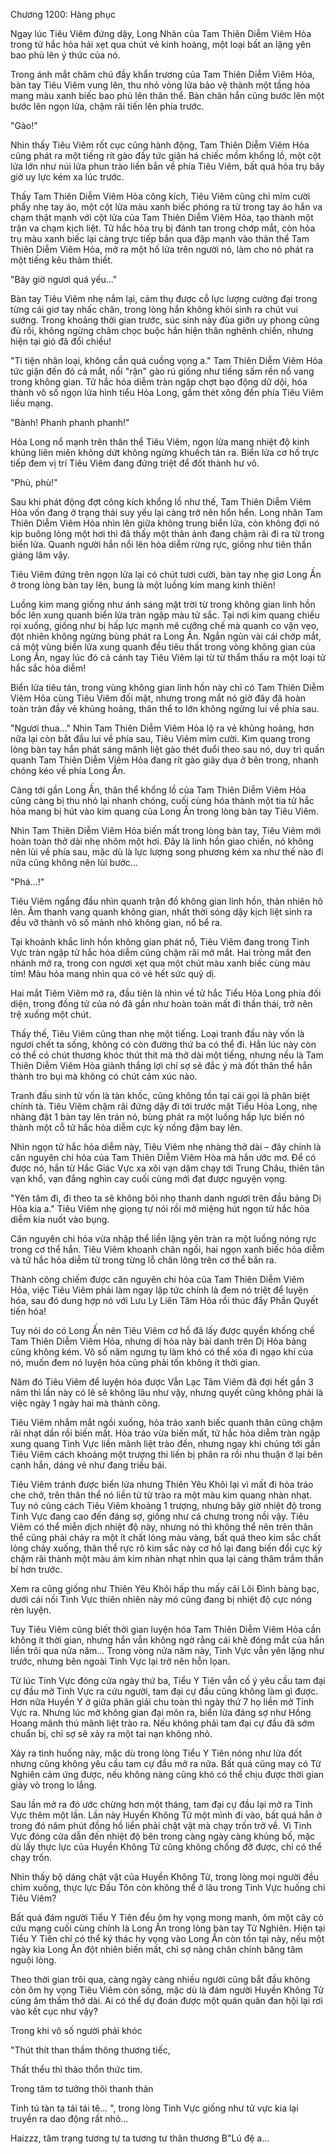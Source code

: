 




Chương 1200: Hàng phục


Ngay lúc Tiêu Viêm đứng dậy, Long Nhãn của Tam Thiên Diễm Viêm Hỏa trong tử hắc hỏa hải xẹt qua chút vẻ kinh hoàng, một loại bất an lặng yên bao phủ lên ý thức của nó.

Trong ánh mắt chăm chú đầy khẩn trương của Tam Thiên Diễm Viêm Hỏa, bàn tay Tiêu Viêm vung lên, thu nhỏ vòng lửa bảo vệ thành một tầng hỏa mang màu xanh biếc bao phủ lên thân thể. Bàn chân hắn cũng bước lên một bước lên ngọn lửa, chậm rãi tiến lên phía trước.

"Gào!"

Nhìn thấy Tiêu Viêm rốt cục cũng hành động, Tam Thiên Diễm Viêm Hỏa cũng phát ra một tiếng rít gào đầy tức giận há chiếc mồm khổng lồ, một cột lửa lớn như núi lửa phun trào liền bắn về phía Tiêu Viêm, bất quá hỏa trụ bây giờ uy lực kém xa lúc trước.

Thấy Tam Thiên Diễm Viêm Hỏa công kích, Tiêu Viêm cũng chỉ mỉm cười phẩy nhẹ tay áo, một cột lửa màu xanh biếc phóng ra từ trong tay áo hắn va chạm thật mạnh với cột lửa của Tam Thiên Diễm Viêm Hỏa, tạo thành một trận va chạm kịch liệt. Tử hắc hỏa trụ bị đánh tan trong chớp mắt, còn hỏa trụ màu xanh biếc lại càng trực tiếp bắn qua đập mạnh vào thân thể Tam Thiên Diễm Viêm Hỏa, mở ra một hố lửa trên người nó, làm cho nó phát ra một tiếng kêu thảm thiết.

"Bây giờ ngươi quá yếu…"

Bàn tay Tiêu Viêm nhẹ nắm lại, cảm thụ được cỗ lực lượng cường đại trong từng cái giơ tay nhấc chân, trong lòng hắn không khỏi sinh ra chút vui sướng. Trong khoảng thời gian trước, súc sinh này đùa giỡn uy phong cũng đủ rồi, không ngừng châm chọc buộc hắn hiện thân nghênh chiến, nhưng hiện tại gió đã đổi chiều!

"Ti tiện nhân loại, không cần quá cuồng vọng a." Tam Thiên Diễm Viêm Hỏa tức giận đến đỏ cả mắt, nổi "rận" gào rú giống như tiếng sấm rền nổ vang trong không gian. Tử hắc hỏa diễm tràn ngập chợt bạo động dữ dội, hóa thành vô số ngọn lửa hình tiểu Hỏa Long, gầm thét xông đến phía Tiêu Viêm liều mạng.

"Bành! Phanh phanh phanh!"

Hỏa Long nổ mạnh trên thân thể Tiêu Viêm, ngọn lửa mang nhiệt độ kinh khủng liên miên không dứt không ngừng khuếch tán ra. Biển lửa cơ hồ trực tiếp đem vị trí Tiêu Viêm đang đứng triệt để đốt thành hư vô.

"Phù, phù!"

Sau khi phát động đợt công kích khổng lồ như thế, Tam Thiên Diễm Viêm Hỏa vốn đang ở trạng thái suy yếu lại càng trở nên hổn hển. Long nhãn Tam Thiên Diễm Viêm Hỏa nhìn lên giữa không trung biển lửa, còn không đợi nó kịp buông lỏng một hơi thì đã thấy một thân ảnh đang chậm rãi đi ra từ trong biển lửa. Quanh người hắn nổi lên hỏa diễm rừng rực, giống như tiên thần giáng lâm vậy.

Tiêu Viêm đứng trên ngọn lửa lại có chút tươi cười, bàn tay nhẹ giơ Long Ấn ở trong lòng bàn tay lên, bung là một luồng kim mang kinh thiên!

Luồng kim mang giống như ánh sáng mặt trời từ trong không gian linh hồn bốc lên xung quanh biển lửa tràn ngập màu tử sắc. Tại nơi kim quang chiếu rọi xuống, giống như bị hấp lực mạnh mẽ cưỡng chế mà quanh co vặn vẹo, đột nhiên không ngừng bùng phát ra Long Ấn. Ngắn ngủn vài cái chớp mắt, cả một vùng biển lửa xung quanh đều tiêu thất trong vòng không gian của Long Ấn, ngay lúc đó cả cánh tay Tiêu Viêm lại từ từ thẩm thấu ra một loại tử hắc sắc hỏa diễm!

Biển lửa tiêu tán, trong vùng không gian linh hồn này chỉ có Tam Thiên Diễm Viêm Hỏa cùng Tiêu Viêm đối mặt, nhưng trong mắt nó giờ đây đã hoàn toàn tràn đầy vẻ khủng hoảng, thân thể to lớn không ngừng lui về phía sau.

"Ngươi thua…" Nhìn Tam Thiên Diễm Viêm Hỏa lộ ra vẻ khủng hoảng, hơn nữa lại còn bắt đầu lui về phía sau, Tiêu Viêm mỉm cười. Kim quang trong lòng bàn tay hắn phát sáng mãnh liệt gào thét đuổi theo sau nó, duy trì quấn quanh Tam Thiên Diễm Viêm Hỏa đang rít gào giãy dụa ở bên trong, nhanh chóng kéo về phía Long Ấn.

Càng tới gần Long Ấn, thân thể khổng lồ của Tam Thiên Diễm Viêm Hỏa cũng càng bị thu nhỏ lại nhanh chóng, cuối cùng hóa thành một tia tử hắc hỏa mang bị hút vào kim quang của Long Ấn trong lòng bàn tay Tiêu Viêm.

Nhìn Tam Thiên Diễm Viêm Hỏa biến mất trong lòng bàn tay, Tiêu Viêm mới hoàn toàn thở dài nhẹ nhõm một hơi. Đây là linh hồn giao chiến, nó không nên lùi về phía sau, mặc dù là lực lượng song phương kém xa như thế nào đi nữa cũng không nên lùi bước…

"Phá…!"

Tiêu Viêm ngẩng đầu nhìn quanh trận đồ không gian linh hồn, thản nhiên hô lên. Âm thanh vang quanh không gian, nhất thời sóng dậy kịch liệt sinh ra đều vỡ thành vô số mảnh nhỏ không gian, nổ bể ra.

Tại khoảnh khắc linh hồn không gian phát nổ, Tiêu Viêm đang trong Tinh Vực tràn ngập tử hắc hỏa diễm cũng chậm rãi mở mắt. Hai tròng mắt đen nhánh mở ra, trong con ngươi xẹt qua một chút màu xanh biếc cùng màu tím! Màu hỏa mang nhìn qua có vẻ hết sức quỷ dị.

Hai mắt Tiêm Viêm mở ra, đầu tiên là nhìn về tử hắc Tiểu Hỏa Long phía đối diện, trong đồng tử của nó đã gần như hoàn toàn mất đi thần thái, trở nên trệ xuống một chút.

Thấy thế, Tiêu Viêm cũng than nhẹ một tiếng. Loại tranh đấu này vốn là ngươi chết ta sống, không có còn đường thứ ba có thể đi. Hắn lúc này còn có thể có chút thương khóc thút thít mà thở dài một tiếng, nhưng nếu là Tam Thiên Diễm Viêm Hỏa giành thắng lợi chỉ sợ sẽ đắc ý mà đốt thân thể hắn thành tro bụi mà không có chút cảm xúc nào.

Tranh đấu sinh tử vốn là tàn khốc, cũng không tồn tại cái gọi là phân biệt chính tà. Tiêu Viêm chậm rãi đứng dậy đi tới trước mặt Tiểu Hỏa Long, nhẹ nhàng đặt 1 bàn tay lên trán nó, bùng phát ra một luồng hấp lực biến nó thành một cỗ tử hắc hỏa diễm cực kỳ nồng đậm bay lên.

Nhìn ngọn tử hắc hỏa diễm này, Tiêu Viêm nhẹ nhàng thở dài – đây chính là căn nguyên chi hỏa của Tam Thiên Diễm Viêm Hỏa mà hắn ước mơ. Để có được nó, hắn từ Hắc Giác Vực xa xôi vạn dặm chạy tới Trung Châu, thiên tân vạn khổ, vạn đắng nghìn cay cuối cùng mới đạt được nguyện vọng.

"Yên tâm đi, đi theo ta sẽ không bôi nhọ thanh danh ngươi trên đầu bảng Dị Hỏa kia a." Tiêu Viêm nhẹ giọng tự nói rồi mở miệng hút ngọn tử hắc hỏa diễm kia nuốt vào bụng.

Căn nguyên chi hỏa vừa nhập thể liền lặng yên tràn ra một luồng nóng rực trong cơ thể hắn. Tiêu Viêm khoanh chân ngồi, hai ngọn xanh biếc hỏa diễm và tử hắc hỏa diễm từ trong từng lỗ chân lông trên cơ thể bắn ra.

Thành công chiếm được căn nguyên chi hỏa của Tam Thiên Diễm Viêm Hỏa, việc Tiêu Viêm phải làm ngay lập tức chính là đem nó triệt để luyện hóa, sau đó dung hợp nó với Lưu Ly Liên Tâm Hỏa rồi thúc đẩy Phần Quyết tiến hóa!

Tuy nói do có Long Ấn nên Tiêu Viêm cơ hồ đã lấy được quyền khống chế Tam Thiên Diễm Viêm Hỏa, nhưng dị hỏa này bài danh trên Dị Hỏa bảng cũng không kém. Vô số năm ngưng tụ làm khó có thể xóa đi ngạo khí của nó, muốn đem nó luyện hóa cũng phải tốn không ít thời gian.

Năm đó Tiêu Viêm để luyện hóa được Vẫn Lạc Tâm Viêm đã đợi hết gần 3 năm thì lần này có lẽ sẽ không lâu như vậy, nhưng quyết cũng không phải là việc ngày 1 ngày hai mà thành công.

Tiêu Viêm nhắm mắt ngồi xuống, hỏa tráo xanh biếc quanh thân cũng chậm rãi nhạt dần rồi biến mất. Hỏa tráo vừa biến mất, tử hắc hỏa diễm tràn ngập xung quang Tinh Vực liền mãnh liệt trào đến, nhưng ngay khi chúng tới gần Tiêu Viêm cách khoảng một trượng thi liền bị phân ra rồi nhu thuận ở lại bên cạnh hắn, dáng vẻ như đang triều bái.

Tiêu Viêm tránh được biển lửa nhưng Thiên Yêu Khôi lại vì mất đi hỏa tráo che chở, trên thân thể nó liền từ từ trào ra một màu kim quang nhàn nhạt. Tuy nó cũng cách Tiêu Viêm khoảng 1 trượng, nhưng bây giờ nhiệt độ trong Tinh Vực đang cao đến đáng sợ, giống như cá chưng trong nồi vậy. Tiêu Viêm có thể miễn dịch nhiệt độ này, nhưng nó thì không thể nên trên thân thể cũng phải chảy ra một ít chất lỏng màu vàng, bất quá theo kim sắc chất lỏng chảy xuống, thân thể rực rõ kim sắc này cơ hồ lại đang biến đổi cực kỳ chậm rãi thành một màu ám kim nhàn nhạt nhìn qua lại càng thâm trầm thần bí hơn trước.

Xem ra cũng giống như Thiên Yêu Khôi hấp thu mấy cái Lôi Đình bàng bạc, dưới cái nồi Tinh Vực thiên nhiên này mó cũng đang bị nhiệt độ cực nóng rèn luyện.

Tuy Tiêu Viêm cũng biết thời gian luyện hóa Tam Thiên Diễm Viêm Hỏa cần không ít thời gian, nhưng hắn vẫn không ngờ rằng cái khẽ đóng mắt của hắn liền trôi qua nửa năm… Trong vòng nửa năm này, Tinh Vực vẫn yên lặng như trước, nhưng bên ngoài Tinh Vực lại trở nên hỗn lọan.

Từ lúc Tinh Vực đóng cửa ngày thứ ba, Tiểu Y Tiên vẫn cố ý yêu cầu tam đại cự đầu mở Tinh Vực ra cứu người, tam đại cự đầu cũng không làm gì được. Hơn nữa Huyền Y ở giữa phân giải chu toàn thì ngày thứ 7 họ liền mở Tinh Vực ra. Nhưng lúc mở không gian đại môn ra, biển lửa đáng sợ như Hồng Hoang mãnh thú mãnh liệt trào ra. Nếu không phải tam đại cự đầu đã sớm chuẩn bị, chỉ sợ sẽ xảy ra một tai nạn không nhỏ.

Xảy ra tình huống này, mặc dù trong lòng Tiểu Y Tiên nóng như lửa đốt nhưng cũng không yêu cầu tam cự đầu mở ra nữa. Bất quá cũng may có Tử Nghiên cảm ứng được, nếu không nàng cũng khó có thể chịu được thời gian giày vò trong lo lắng.

Sau lần mở ra đó ước chừng hơn một tháng, tam đại cự đầu lại mở ra Tinh Vực thêm một lần. Lần này Huyền Không Tử một mình đi vào, bất quá hắn ở trong đó năm phút đồng hồ liền phải chật vật mà chạy trốn trở về. Vì Tinh Vực đóng cửa dẫn đến nhiệt độ bên trong càng ngày càng khủng bố, mặc dù lấy thực lực của Huyền Không Tử cũng không chống đỡ được, chỉ có thể chạy trốn.

Nhìn thấy bộ dáng chật vật của Huyền Không Tử, trong lòng mọi người đều chìm xuống, thực lực Đấu Tôn còn không thể ở lâu trong Tinh Vực huống chi Tiêu Viêm?

Bất quá đám người Tiểu Y Tiên đều ôm hy vọng mong manh, ôm một cây cỏ cứu mạng cuối cùng chính là Long Ấn trong lòng bàn tay Tử Nghiên. Hiện tại Tiểu Y Tiên chỉ có thể ký thác hy vọng vào Long Ấn còn tồn tại này, nếu một ngày kia Long Ấn đột nhiên biến mất, chỉ sợ nàng chân chính băng tâm nguội lòng.

Theo thời gian trôi qua, càng ngày càng nhiều người cũng bắt đầu không còn ôm hy vọng Tiêu Viêm còn sống, mặc dù là đám người Huyền Không Tử cũng âm thầm thở dài. Ai có thể dự đoán được một quán quân đan hội lại rơi vào kết cục như vậy?

Trong khi vô số người phải khóc

"Thút thít than thầm thông thương tiếc,

Thất thểu thì thào thổn thức tim.

Trong tâm tơ tưởng thôi thanh thản

Tinh tú tàn tạ tái tái tê... ", trong lòng Tinh Vực giống như tử vực kia lại truyền ra dao động rất nhỏ…

Haizzz, tâm trạng tương tự ta tương tư thân thương B"Lú đệ a…




